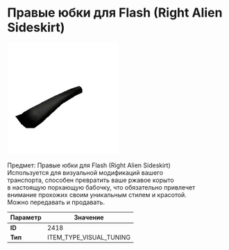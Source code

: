 # Правые юбки для Flash (Right Alien Sideskirt)

![Item Image](../img/2418.webp?raw=true)

Предмет: Правые юбки для Flash (Right Alien Sideskirt)<br>Используется для визуальной модификаций вашего<br>транспорта, способен превратить ваше ржавое корыто<br>в настоящую порхающую бабочку, что обязательно привлечет<br>внимание прохожих своим уникальным стилем и красотой.<br>Можно передавать и продавать.


| Параметр | Значение |
|----------|----------|
| **ID** | 2418 |
| **Тип** | ITEM_TYPE_VISUAL_TUNING |

